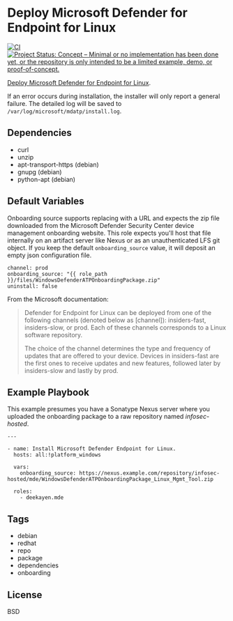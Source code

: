 Deploy Microsoft Defender for Endpoint for Linux
===========

[![CI](https://github.com/deekayen/ansible-role-mdatp/workflows/CI/badge.svg)](https://github.com/deekayen/ansible-role-mdatp/actions?query=workflow%3ACI) [![Project Status: Concept – Minimal or no implementation has been done yet, or the repository is only intended to be a limited example, demo, or proof-of-concept.](https://www.repostatus.org/badges/latest/concept.svg)](https://www.repostatus.org/#concept)

[Deploy Microsoft Defender for Endpoint for Linux](https://docs.microsoft.com/en-us/windows/security/threat-protection/microsoft-defender-atp/linux-install-with-ansible).

If an error occurs during installation, the installer will only report a general failure. The detailed log will be saved to `/var/log/microsoft/mdatp/install.log`.


Dependencies
------------

* curl
* unzip
* apt-transport-https (debian)
* gnupg (debian)
* python-apt (debian)


Default Variables
-----------------

Onboarding source supports replacing with a URL and expects the zip file downloaded from the Microsoft Defender Security Center device management onboarding website. This role expects you'll host that file internally on an artifact server like Nexus or as an unauthenticated LFS git object. If you keep the default `onboarding_source` value, it will deposit an empty json configuration file.

    channel: prod
    onboarding_source: "{{ role_path }}/files/WindowsDefenderATPOnboardingPackage.zip"
    uninstall: false

From the Microsoft documentation:

> Defender for Endpoint for Linux can be deployed from one of the following channels (denoted below as [channel]): insiders-fast, insiders-slow, or prod. Each of these channels corresponds to a Linux software repository.
>
> The choice of the channel determines the type and frequency of updates that are offered to your device. Devices in insiders-fast are the first ones to receive updates and new features, followed later by insiders-slow and lastly by prod.


Example Playbook
----------------

This example presumes you have a Sonatype Nexus server where you uploaded the onboarding package to a raw repository named *infosec-hosted*.

    ---

    - name: Install Microsoft Defender Endpoint for Linux.
      hosts: all:!platform_windows

      vars:
        onboarding_source: https://nexus.example.com/repository/infosec-hosted/mde/WindowsDefenderATPOnboardingPackage_Linux_Mgmt_Tool.zip

      roles:
        - deekayen.mde


Tags
----

* debian
* redhat
* repo
* package
* dependencies
* onboarding

License
-------

BSD

